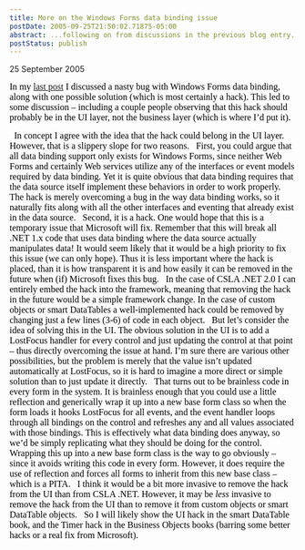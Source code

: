```yaml
---
title: More on the Windows Forms data binding issue
postDate: 2005-09-25T21:50:02.71875-05:00
abstract: ...following on from discussions in the previous blog entry...
postStatus: publish
---
```

25 September 2005

<font face="Times New Roman" color="#000000" size="3">In my </font>[<font face="Times New Roman" size="3">last post</font>](http://www.lhotka.net/WeBlog/PermaLink.aspx?guid=37bc1b86-fbdc-45fa-be8a-2fb66f9e2447)<font face="Times New Roman" color="#000000" size="3"> I discussed a nasty bug with Windows Forms data binding, along with one possible solution (which is most certainly a hack). This led to some discussion – including a couple people observing that this hack should probably be in the UI layer, not the business layer (which is where I’d put it).</font>

<?xml:namespace prefix = o ns = "urn:schemas-microsoft-com:office:office" /><o:p><font face="Times New Roman" color="#000000" size="3">&nbsp;</font></o:p>

<font face="Times New Roman" color="#000000" size="3">In concept I agree with the idea that the hack could belong in the UI layer. However, that is a slippery slope for two reasons. </font>

<o:p><font face="Times New Roman" color="#000000" size="3">&nbsp;</font></o:p>

<font face="Times New Roman" color="#000000" size="3">First, you could argue that all data binding support only exists for Windows Forms, since neither Web Forms and certainly Web services utilize any of the interfaces or event models required by data binding. Yet it is quite obvious that data binding requires that the data source itself implement these behaviors in order to work properly. The hack is merely overcoming a bug in the way data binding works, so it naturally fits along with all the other interfaces and eventing that already exist in the data source.</font>

<o:p><font face="Times New Roman" color="#000000" size="3">&nbsp;</font></o:p>

<font face="Times New Roman" color="#000000" size="3">Second, it is a hack. One would hope that this is a temporary issue that Microsoft will fix. Remember that this will break all .NET 1.x code that uses data binding where the data source actually manipulates data! It would seem likely that it would be a high priority to fix this issue (we can only hope). Thus it is less important where the hack is placed, than it is how transparent it is and how easily it can be removed in the future when (if) Microsoft fixes this bug.</font>

<o:p><font face="Times New Roman" color="#000000" size="3">&nbsp;</font></o:p>

<font face="Times New Roman" color="#000000" size="3">In the case of CSLA .NET 2.0 I can entirely embed the hack into the framework, meaning that removing the hack in the future would be a simple framework change. In the case of custom objects or smart DataTables a well-implemented hack could be removed by changing just a few lines (3-6) of code in each object.</font>

<o:p><font face="Times New Roman" color="#000000" size="3">&nbsp;</font></o:p>

<font face="Times New Roman" color="#000000" size="3">But let’s consider the idea of solving this in the UI. The obvious solution in the UI is to add a LostFocus handler for every control and just updating the control at that point – thus directly overcoming the issue at hand. I’m sure there are various other possibilities, but the problem is merely that the value isn’t updated automatically at LostFocus, so it is hard to imagine a more direct or simple solution than to just update it directly.</font>

<o:p><font face="Times New Roman" color="#000000" size="3">&nbsp;</font></o:p>

<font face="Times New Roman" color="#000000" size="3">That turns out to be brainless code in every form in the system. It is brainless enough that you could use a little reflection and generically wrap it up into a new base form class so when the form loads it hooks LostFocus for all events, and the event handler loops through all bindings on the control and refreshes any and all values associated with those bindings. This is effectively what data binding does anyway, so we’d be simply replicating what they should be doing for the control.</font>

<o:p><font face="Times New Roman" color="#000000" size="3">&nbsp;</font></o:p>

<font face="Times New Roman" color="#000000" size="3">Wrapping this up into a new base form class is the way to go obviously – since it avoids writing this code in every form. However, it does require the use of reflection and forces all forms to inherit from this new base class – which is a PITA.</font>

<o:p><font face="Times New Roman" color="#000000" size="3">&nbsp;</font></o:p>

<font face="Times New Roman" color="#000000" size="3">I think it would be a bit more invasive to remove the hack from the UI than from CSLA .NET. However, it may be <i style="mso-bidi-font-style: normal">less</i> invasive to remove the hack from the UI than to remove it from custom objects or smart DataTable objects.</font>

<o:p><font face="Times New Roman" color="#000000" size="3">&nbsp;</font></o:p>

<font face="Times New Roman" color="#000000" size="3">So I will likely show the UI hack in the smart DataTable book, and the Timer hack in the Business Objects books (barring some better hacks or a real fix from Microsoft).</font>
